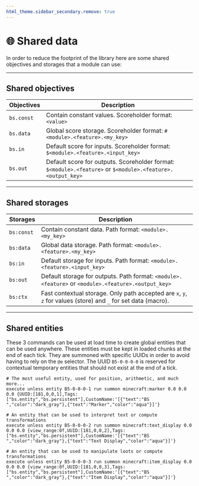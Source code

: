```yaml
---
html_theme.sidebar_secondary.remove: true
---
```


# 🌐 Shared data

In order to reduce the footprint of the library here are some shared objectives and storages that a module can use:

---

## Shared objectives

| Objectives | Description |
|------------|-------------|
| `bs.const` | Contain constant values. Scoreholder format: `<value>` |
| `bs.data` | Global score storage. Scoreholder format: `#<module>.<feature>.<my_key>` |
| `bs.in` | Default score for inputs. Scoreholder format: `$<module>.<feature>.<input_key>` |
| `bs.out` | Default score for outputs. Scoreholder format: `$<module>.<feature>` or `$<module>.<feature>.<output_key>` |

---

## Shared storages

| Storages | Description |
|----------|-------------|
| `bs:const` | Contain constant data. Path format: `<module>.<my_key>` |
| `bs:data` | Global data storage. Path format: `<module>.<feature>.<my_key>` |
| `bs:in` | Default storage for inputs. Path format: `<module>.<feature>.<input_key>` |
| `bs:out` | Default storage for outputs. Path format: `<module>.<feature>` or `<module>.<feature>.<output_key>` |
| `bs:ctx` | Fast contextual storage. Only path accepted are `x`, `y`, `z` for values (store) and `_` for set data (macro). |

---

## Shared entities

These 3 commands can be used at load time to create global entities that can be used anywhere. These entities must be kept in loaded chunks at the end of each tick. They are summoned with specific UUIDs in order to avoid having to rely on the `@e` selector. The UUID `B5-0-0-0-0` is reserved for contextual temporary entities that should not exist at the end of a tick.

```mcfunction
# The most useful entity, used for position, arithmetic, and much more...
execute unless entity B5-0-0-0-1 run summon minecraft:marker 0.0 0.0 0.0 {UUID:[181,0,0,1],Tags:["bs.entity","bs.persistent"],CustomName:'[{"text":"BS ","color":"dark_gray"},{"text":"Marker","color":"aqua"}]'}

# An entity that can be used to interpret text or compute transformations
execute unless entity B5-0-0-0-2 run summon minecraft:text_display 0.0 0.0 0.0 {view_range:0f,UUID:[181,0,0,2],Tags:["bs.entity","bs.persistent"],CustomName:'[{"text":"BS ","color":"dark_gray"},{"text":"Text Display","color":"aqua"}]'}

# An entity that can be used to manipulate loots or compute transformations
execute unless entity B5-0-0-0-3 run summon minecraft:item_display 0.0 0.0 0.0 {view_range:0f,UUID:[181,0,0,3],Tags:["bs.entity","bs.persistent"],CustomName:'[{"text":"BS ","color":"dark_gray"},{"text":"Item Display","color":"aqua"}]'}

```


